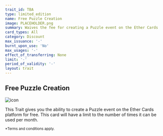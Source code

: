 ```yaml
---
trait_id: TBA
type: limited_edition
name: Free Puzzle Creation
image: PLACEHOLDER.png
summary: Waives the fee for creating a Puzzle event on the Ether Cards event platform.
card_types: All
category: Discount
max_issuance: '-'
burnt_upon_use: 'No'
max_usages: '-'
effect_of_transferring: None
limit: '-'
period_of_validity: '-'
layout: trait
---
```


## Free Puzzle Creation

![icon](/assets/images/trait-icons/{{page.image}})

This Trait gives you the ability to create a Puzzle event on the Ether Cards platform for free. This card will have a limit to the number of times it can be used per month.  

<small>*Terms and conditions apply.</small>

